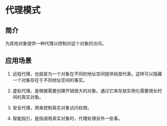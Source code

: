 # 代理模式

## 简介


为其他对象提供一种代理以控制对这个对象的访问。

## 应用场景

1. 远程代理，也就是为一个对象在不同的地址空间提供局部代表。这样可以隐藏一个对象存在于不同地址空间的事实。

2. 虚拟代理，是根据需要创建开销很大的对象。通过它来存放实例化需要很长时间的真实对象。

3. 安全代理，用来控制真实对象访问权限。

4. 智能指引，是指调用真实对象时，代理处理另外一些事。
